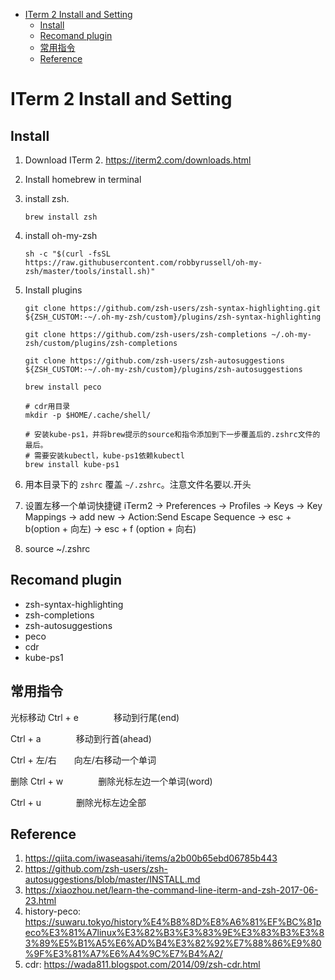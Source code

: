 - [ITerm 2 Install and Setting](#iterm-2-install-and-setting)
  - [Install](#install)
  - [Recomand plugin](#recomand-plugin)
  - [常用指令](#常用指令)
  - [Reference](#reference)

# ITerm 2 Install and Setting

## Install

1. Download ITerm 2. <https://iterm2.com/downloads.html>

2. Install homebrew in terminal

3. install zsh.
   ```
   brew install zsh
   ```

4. install oh-my-zsh
   ```
   sh -c "$(curl -fsSL https://raw.githubusercontent.com/robbyrussell/oh-my-zsh/master/tools/install.sh)"
   ```

5. Install plugins
    ```
    git clone https://github.com/zsh-users/zsh-syntax-highlighting.git ${ZSH_CUSTOM:-~/.oh-my-zsh/custom}/plugins/zsh-syntax-highlighting

    git clone https://github.com/zsh-users/zsh-completions ~/.oh-my-zsh/custom/plugins/zsh-completions

    git clone https://github.com/zsh-users/zsh-autosuggestions ${ZSH_CUSTOM:-~/.oh-my-zsh/custom}/plugins/zsh-autosuggestions

    brew install peco

    # cdr用目录
    mkdir -p $HOME/.cache/shell/

    # 安装kube-ps1，并将brew提示的source和指令添加到下一步覆盖后的.zshrc文件的最后。
    # 需要安装kubectl，kube-ps1依赖kubectl
    brew install kube-ps1
    ```

6. 用本目录下的 `zshrc` 覆盖 `~/.zshrc`。注意文件名要以.开头

7. 设置左移一个单词快捷键
   iTerm2 -> Preferences -> Profiles -> Keys -> Key Mappings -> add new -> Action:Send Escape Sequence -> esc + b(option + 向左) -> esc + f (option + 向右)

8. source ~/.zshrc
    
## Recomand plugin
* zsh-syntax-highlighting
* zsh-completions
* zsh-autosuggestions
* peco 
* cdr 
* kube-ps1

## 常用指令
光标移动
Ctrl + e　　　　移动到行尾(end)

Ctrl + a　　　　移动到行首(ahead)

Ctrl + 左/右　　向左/右移动一个单词

删除
Ctrl + w　　　　删除光标左边一个单词(word)

Ctrl + u　　　　删除光标左边全部


## Reference

1. <https://qiita.com/iwaseasahi/items/a2b00b65ebd06785b443>
2. <https://github.com/zsh-users/zsh-autosuggestions/blob/master/INSTALL.md>
3. <https://xiaozhou.net/learn-the-command-line-iterm-and-zsh-2017-06-23.html>
4. history-peco: https://suwaru.tokyo/history%E4%B8%8D%E8%A6%81%EF%BC%81peco%E3%81%A7linux%E3%82%B3%E3%83%9E%E3%83%B3%E3%83%89%E5%B1%A5%E6%AD%B4%E3%82%92%E7%88%86%E9%80%9F%E3%81%A7%E6%A4%9C%E7%B4%A2/
5. cdr: https://wada811.blogspot.com/2014/09/zsh-cdr.html
